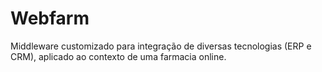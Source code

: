 # Webfarm
Middleware customizado para integração de diversas tecnologias (ERP e CRM), aplicado ao contexto de uma farmacia online.
